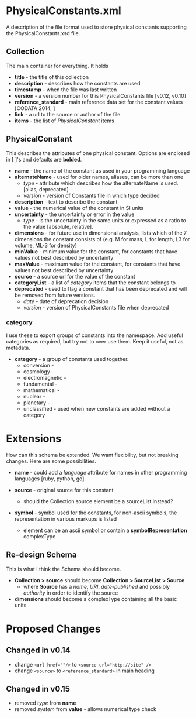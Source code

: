 # PhysicalConstants.xml

A description of the file format used to store physical constants
supporting the PhysicalConstants.xsd file.

## Collection

The main container for everything.  It holds
* **title**	- the title of this collection
* **description**	- describes how the constants are used
* **timestamp**	- when the file was last written
* **version**	- a version number for this PhysicalConstants file [v0.12, v0.10]
* **reference_standard**	- main reference data set for the constant values [CODATA 2014, ]
* **link**	- a url to the source or author of the file
* **items**	- the list of *PhysicalConstant* items

## PhysicalConstant

This describes the attributes of one physical constant.
Options are enclosed in [ ]'s and defaults are **bolded**.

* **name**	- the name of the constant as used in your programming language
* **alternateName**	- used for older names, aliases, can be more than one
  - *type*	- attribute which describes how the alternateName is used.  [alias, deprecated]
  - *version* - version of Constants file in which type decided
* **description**	- text to describe the constant
* **value**	- the numerical value of the constant in SI units
* **uncertainty**	- the uncertainty or error in the value
  - *type*	- is the uncertainty in the same units or expressed as a ratio to the value [absolute, relative].
* **dimensions**	- for future use in dimensional analysis,  lists which of the 7 dimensions the constant consists of (e.g. M for mass, L for length, L3 for volume, ML-3 for density)
* **minValue**	- minimum value for the constant, for constants that have values not best described by uncertainty
* **maxValue**	- maximum value for the constant, for constants that have values not best described by uncertainty
* **source**	- a source url for the value of the constant
* **categoryList**	- a list of *category* items that the constant belongs to
* **deprecated**	- used to flag a constant that has been deprecated and will be removed from future versions. 
  - *date*	- date of deprecation decision
  - *version*	- version of PhysicalConstants file when deprecated

### category
I use these to export groups of constants into the namespace.
Add useful categories as required, but try not to over use them.
Keep it useful, not as metadata.

* **category**	- a group of constants used together.  
  - conversion	-
  - cosmology	-
  - electromagnetic	-
  - fundamental	-
  - mathematical	-
  - nuclear	-
  - planetary	-
  - unclassified	- used when new constants are added without a category

# Extensions

How can this schema be extended.  We want flexibility, but not breaking changes.
Here are some possibilities.

* **name**	- could add a *language* attribute for names in other programming languages [ruby, python, go].
* **source**	- original source for this constant
  * should the Collection source element be a sourceList instead?

* **symbol**	- symbol used for the constants, for non-ascii symbols, the representation in various markups is listed
  * element can be an ascii symbol or contain a **symbolRepresentation** complexType

## Re-design Schema

This is what I think the Schema should become.

* **Collection > source** should become **Collection > SourceList > Source**
  * where **Source** has a *name*, *URI*, *date-published* and possibly *authority* in order to identify the source
* **dimensions** should become a complexType containing all the basic units

# Proposed Changes

## Changed in v0.14
* change ```<url href=""/>``` to ```<source url="http://site" />```
* change ```<source>``` to ```<reference_standard>``` in main heading

## Changed in v0.15
* removed *type* from **name**
* removed *system* from **value** - allows numerical type check

